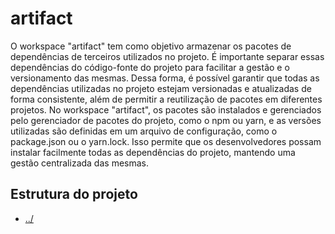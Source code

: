 # artifact

O workspace "artifact" tem como objetivo armazenar os pacotes de dependências de terceiros utilizados no projeto. É importante separar essas dependências do código-fonte do projeto para facilitar a gestão e o versionamento das mesmas. Dessa forma, é possível garantir que todas as dependências utilizadas no projeto estejam versionadas e atualizadas de forma consistente, além de permitir a reutilização de pacotes em diferentes projetos. No workspace "artifact", os pacotes são instalados e gerenciados pelo gerenciador de pacotes do projeto, como o npm ou yarn, e as versões utilizadas são definidas em um arquivo de configuração, como o package.json ou o yarn.lock. Isso permite que os desenvolvedores possam instalar facilmente todas as dependências do projeto, mantendo uma gestão centralizada das mesmas.

## Estrutura do projeto

-  [../](https://github.com/deMGoncalves/grupoQ/blob/master/.prelude/README.md)
